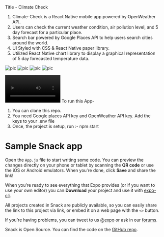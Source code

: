 Title - Climate Check

1. Climate-Check is a React Native mobile app powered by OpenWeather API. 
2. Users can check the current weather condition, air pollution level, and 5 day forecast for a    particular place. 
3. Search bar powered by Google Places API to help users search cities around the world. 
4. UI Styled with CSS & React Native paper library. 
5. Utilized React Native chart library to display a graphical representation of 5 day forecasted temperature data.
   
![pic](./assets/Screenshot1.png)
![pic](./assets/Screenshot2.png)
![pic](./assets/Screenshot3.png)
![pic](./assets/Screenshot4.png)

<video src='https://www.youtube.com/watch?v=4uBtcztp_nk' width=180></video>
To run this App-
1. You can clone this repo. 
2. You need Google places API key and OpenWeather API key. Add the keys to your .env file
3. Once, the project is setup, run :- npm start



# Sample Snack app

Open the `App.js` file to start writing some code. You can preview the changes directly on your phone or tablet by scanning the **QR code** or use the iOS or Android emulators. When you're done, click **Save** and share the link!

When you're ready to see everything that Expo provides (or if you want to use your own editor) you can **Download** your project and use it with [expo-cli](https://docs.expo.io/get-started/installation).

All projects created in Snack are publicly available, so you can easily share the link to this project via link, or embed it on a web page with the `<>` button.

If you're having problems, you can tweet to us [@expo](https://twitter.com/expo) or ask in our [forums](https://forums.expo.io/c/snack).

Snack is Open Source. You can find the code on the [GitHub repo](https://github.com/expo/snack).
